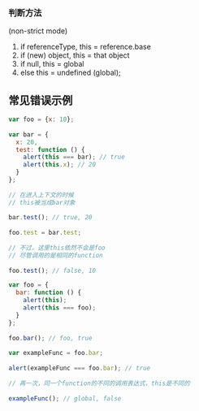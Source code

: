 ### 判断方法
(non-strict mode)
1. if referenceType, this = reference.base
2. if (new) object, this = that object 
3. if null, this = global
4. else this = undefined (global);


## 常见错误示例
```js
var foo = {x: 10};
 
var bar = {
  x: 20,
  test: function () {
    alert(this === bar); // true
    alert(this.x); // 20
  }
};
 
// 在进入上下文的时候
// this被当成bar对象
 
bar.test(); // true, 20
 
foo.test = bar.test;
 
// 不过，这里this依然不会是foo
// 尽管调用的是相同的function
 
foo.test(); // false, 10
```

```js
var foo = {
  bar: function () {
    alert(this);
    alert(this === foo);
  }
};
 
foo.bar(); // foo, true
 
var exampleFunc = foo.bar;
 
alert(exampleFunc === foo.bar); // true
 
// 再一次，同一个function的不同的调用表达式，this是不同的
 
exampleFunc(); // global, false
```